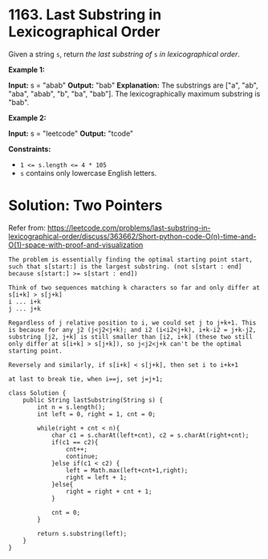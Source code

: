 # 1163. Last Substring in Lexicographical Order
Given a string  `s`, return  _the last substring of_  `s`  _in lexicographical order_.

**Example 1:**

**Input:** s = "abab"
**Output:** "bab"
**Explanation:** The substrings are ["a", "ab", "aba", "abab", "b", "ba", "bab"]. The lexicographically maximum substring is "bab".

**Example 2:**

**Input:** s = "leetcode"
**Output:** "tcode"

**Constraints:**

-   `1 <= s.length <= 4 * 105`
-   `s`  contains only lowercase English letters.


# Solution: Two Pointers
Refer from: https://leetcode.com/problems/last-substring-in-lexicographical-order/discuss/363662/Short-python-code-O(n)-time-and-O(1)-space-with-proof-and-visualization

```
The problem is essentially finding the optimal starting point start, such that s[start:] is the largest substring. (not s[start : end] because s[start:] >= s[start : end])

Think of two sequences matching k characters so far and only differ at s[i+k] > s[j+k]  
i ... i+k  
j ... j+k

Regardless of j relative position to i, we could set j to j+k+1. This is because for any j2 (j<j2<j+k); and i2 (i<i2<j+k), i+k-i2 = j+k-j2, substring [j2, j+k] is still smaller than [i2, i+k] (these two still only differ at s[i+k] > s[j+k]), so j<j2<j+k can't be the optimal starting point.

Reversely and similarly, if s[i+k] < s[j+k], then set i to i+k+1

at last to break tie, when i==j, set j=j+1;
```

```
class Solution {
    public String lastSubstring(String s) {
        int n = s.length();
        int left = 0, right = 1, cnt = 0;
        
        while(right + cnt < n){
            char c1 = s.charAt(left+cnt), c2 = s.charAt(right+cnt);
            if(c1 == c2){
                cnt++;
                continue;
            }else if(c1 < c2) {
                left = Math.max(left+cnt+1,right);
                right = left + 1;
            }else{
                right = right + cnt + 1; 
            }
            
            cnt = 0;    
        }
        
        return s.substring(left);
    }
}
```